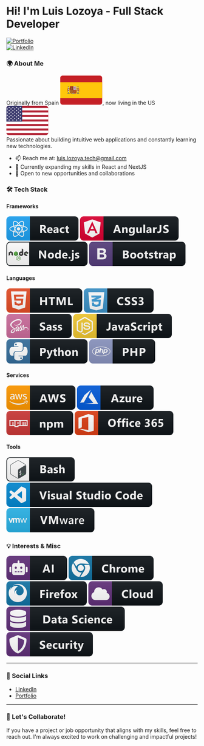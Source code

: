 # Hi! I'm Luis Lozoya - Full Stack Developer

[![Portfolio](https://img.shields.io/badge/Portfolio-Visit-brightgreen?style=flat-square)](https://react-portfolio-javierlozo.vercel.app/)  
[![LinkedIn](https://img.shields.io/badge/LinkedIn-Connect-blue?style=flat-square&logo=linkedin)](https://www.linkedin.com/in/luisjlozoya/)

### 🌍 About Me

Originally from Spain ![Spain Flag](./svg/logos/spain-flag-icon.svg), now living in the US ![US Flag](./svg/logos/united-states-flag-icon.svg)  
Passionate about building intuitive web applications and constantly learning new technologies.

- 📫 Reach me at: [luis.lozoya.tech@gmail.com](mailto:luis.lozoya.tech@gmail.com)
- 🌱 Currently expanding my skills in React and NextJS
- 💼 Open to new opportunities and collaborations

### 🛠️ Tech Stack

#### Frameworks
![React](./svg/dev/frameworks/react.svg) ![Angular](./svg/dev/frameworks/angular.svg) ![Node.js](./svg/dev/frameworks/nodejs.svg) ![Bootstrap](./svg/dev/frameworks/bootstrap.svg)

#### Languages
![HTML](./svg/dev/languages/html.svg) ![CSS3](./svg/dev/languages/css3.svg) ![Sass](./svg/dev/languages/sass.svg) ![JavaScript](./svg/dev/languages/js.svg) ![Python](./svg/dev/languages/python.svg) ![PHP](./svg/dev/languages/php.svg)

#### Services
![AWS](./svg/dev/services/aws.svg) ![Azure](./svg/dev/services/azure.svg) ![npm](./svg/dev/services/npm.svg) ![Office 365](./svg/dev/services/office_365.svg)

#### Tools
![Bash](./svg/dev/tools/bash.svg) ![Visual Studio Code](./svg/dev/tools/visualstudio_code.svg) ![VMware](./svg/dev/tools/vmware.svg)

### 💡 Interests & Misc
![AI](./svg/dev/misc/ai.svg) ![Chrome Extensions](./svg/dev/misc/chrome.svg) ![Firefox](./svg/dev/misc/firefox.svg) ![Cloud Computing](./svg/dev/misc/cloud.svg) ![Data Science](./svg/dev/misc/datascience.svg) ![Cybersecurity](./svg/dev/misc/security.svg)

---

### 🔗 Social Links
- [LinkedIn](https://www.linkedin.com/in/luisjlozoya/)
- [Portfolio](https://react-portfolio-javierlozo.vercel.app/)

---

### 🚀 Let's Collaborate!
If you have a project or job opportunity that aligns with my skills, feel free to reach out. I'm always excited to work on challenging and impactful projects!
